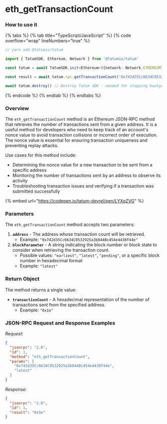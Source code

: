# eth\_getTransactionCount

### How to use it

{% tabs %}
{% tab title="TypeScript/JavaScript" %}
{% code overflow="wrap" lineNumbers="true" %}
```typescript
// yarn add @tatumio/tatum

import { TatumSDK, Ethereum, Network } from '@tatumio/tatum'

const tatum = await TatumSDK.init<Ethereum>({network: Network.ETHEREUM})

const result = await tatum.rpc.getTransactionCount('0x742d35Cc6634C0532925a3b844Bc454e4438f44e', 'latest')

await tatum.destroy() // Destroy Tatum SDK - needed for stopping background jobs
```
{% endcode %}
{% endtab %}
{% endtabs %}

### Overview

The `eth_getTransactionCount` method is an Ethereum JSON-RPC method that retrieves the number of transactions sent from a given address. It is a useful method for developers who need to keep track of an account's nonce value to avoid transaction collisions or incorrect order of execution. The nonce value is essential for ensuring transaction uniqueness and preventing replay attacks.

Use cases for this method include:

* Determining the nonce value for a new transaction to be sent from a specific address
* Monitoring the number of transactions sent by an address to observe its activity
* Troubleshooting transaction issues and verifying if a transaction was submitted successfully

{% embed url="https://codepen.io/tatum-devrel/pen/LYXqZVG" %}

### Parameters

The `eth_getTransactionCount` method accepts two parameters:

1. **`address`** - The address whose transaction count will be retrieved.
   * Example: `"0x742d35Cc6634C0532925a3b844Bc454e4438f44e"`
2. **`blockParameter`** - A string indicating the block number or block state to consider when retrieving the transaction count.
   * Possible values: `"earliest"`, `"latest"`, `"pending"`, or a specific block number in hexadecimal format
   * Example: `"latest"`

### Return Object

The method returns a single value:

* **`transactionCount`** - A hexadecimal representation of the number of transactions sent from the specified address.
  * Example: `"0x1e"`

### JSON-RPC Request and Response Examples

_Request_:

```json
{
  "jsonrpc": "2.0",
  "id": 1,
  "method": "eth_getTransactionCount",
  "params": [
    "0x742d35Cc6634C0532925a3b844Bc454e4438f44e",
    "latest"
  ]
}
```

_Response_:

```json
{
  "jsonrpc": "2.0",
  "id": 1,
  "result": "0x1e"
}
```
